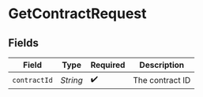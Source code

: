 # GetContractRequest


## Fields

| Field              | Type               | Required           | Description        |
| ------------------ | ------------------ | ------------------ | ------------------ |
| `contractId`       | *String*           | :heavy_check_mark: | The contract ID    |